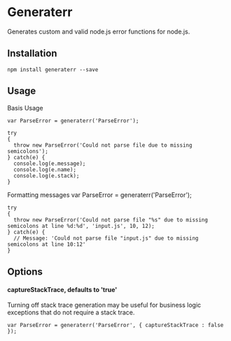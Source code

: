 # Generaterr

Generates custom and valid node.js error functions for node.js.

## Installation

    npm install generaterr --save

## Usage

Basis Usage

    var ParseError = generaterr('ParseError');

    try
    {
      throw new ParseError('Could not parse file due to missing semicolons');
    } catch(e) {
      console.log(e.message);
      console.log(e.name);
      console.log(e.stack);
    }

Formatting messages
    var ParseError = generaterr('ParseError');

    try
    {
      throw new ParseError('Could not parse file "%s" due to missing semicolons at line %d:%d', 'input.js', 10, 12);
    } catch(e) {
      // Message: 'Could not parse file "input.js" due to missing semicolons at line 10:12'
    }

## Options

#### captureStackTrace, defaults to 'true'
Turning off stack trace generation may be useful for business logic exceptions that do not require a stack trace.

    var ParseError = generaterr('ParseError', { captureStackTrace : false });
